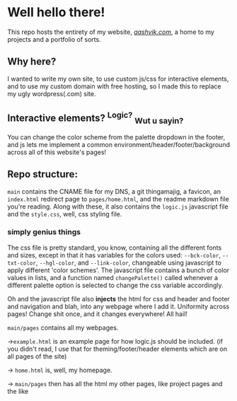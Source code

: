 # Well hello there!
This repo hosts the entirety of my website, [_aashvik.com_](http://www.aashvik.com/), a home to my projects and a portfolio of sorts.

## Why here?
I wanted to write my own site, to use custom js/css for interactive elements, and to use my custom domain with free hosting, so I made this to replace my ugly wordpress(.com) site.

## Interactive elements? <sup>Logic?</sup> <sub>Wut u sayin?</sub>
You can change the color scheme from the palette dropdown in the footer, and js lets me implement a common environment/header/footer/background across all of this website's pages!

## Repo structure:
`main` contains the CNAME file for my DNS, a git thingamajig, a favicon, an `index.html` redirect page to `pages/home.html`, and the readme markdown file you're reading.
Along with these, it also contains the `logic.js` javascript file and the `style.css`, well, css styling file.

### simply genius things
The css file is pretty standard, you know, containing all the different fonts and sizes, except in that it has variables for the colors used:
`--bck-color`, `--txt-color`, `--hgl-color`, and `--link-color`, changeable using javascript to apply different 'color schemes'.
The javascript file contains a bunch of color values in lists, and a function named `changePalette()` called whenever a different palette option is selected to change the css variable accordingly.

Oh and the javascript file also **injects** the html for css and header and footer and navigation and blah, into any webpage where I add it. Uniformity across pages! Change shit once, and it changes everywhere! All hail!

`main/pages` contains all my webpages.

->`example.html` is an example page for how logic.js should be included. (if you didn't read, I use that for theming/footer/header elements which are on all pages of the site)

-> `home.html` is, well, my homepage.

-> `main/pages` then has all the html my other pages, like project pages and the like 
